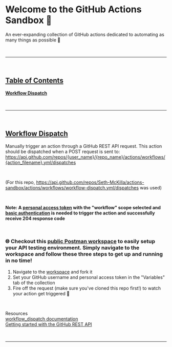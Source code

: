 # Welcome to the GitHub Actions Sandbox 👋

An ever-expanding collection of GitHub actions dedicated to automating as many things as possible 🤖

<br><hr><br>

## <ins>Table of Contents</ins>

<a href="#workflow-dispatch"><strong>Workflow Dispatch</strong></a>

<br><hr><br>

## [Workflow Dispatch](./.github/workflows/workflow-dispatch.yml)

Manually trigger an action through a GitHub REST API request. This action should be dispatched when a POST request is sent to: https://api.github.com/repos/{user_name}/{repo_name}/actions/workflows/{action_filename}.yml/dispatches

<br>

(For this repo, https://api.github.com/repos/Seth-McKilla/actions-sandbox/actions/workflows/workflow-dispatch.yml/dispatches was used)

<br>

**Note: A [personal access token](https://docs.github.com/en/authentication/keeping-your-account-and-data-secure/creating-a-personal-access-token) with the "workflow" scope selected and [basic authentication](https://docs.github.com/en/rest/overview/other-authentication-methods#via-oauth-and-personal-access-tokens) is needed to trigger the action and successfully receive 204 response code**

<br>

### 🌐 Checkout this [public Postman workspace](https://www.postman.com/sethmckilla/workspace/github-actions-sandbox/collection/11010551-04ad5305-b19b-4e45-b50e-3f2fecfe5b26?ctx=documentation) to easily setup your API testing environment. Simply navigate to the workspace and follow these three steps to get up and running in no time!

1. Navigate to the [workspace](https://www.postman.com/sethmckilla/workspace/github-actions-sandbox/collection/11010551-04ad5305-b19b-4e45-b50e-3f2fecfe5b26?ctx=documentation) and fork it
2. Set your GitHub username and personal access token in the "Variables" tab of the collection
3. Fire off the request (make sure you've cloned this repo first!) to watch your action get triggered 🚀

<br>

Resources
<br>
[workflow_dispatch documentation](https://docs.github.com/en/actions/using-workflows/events-that-trigger-workflows#workflow_dispatch)
<br>
[Getting started with the GitHub REST API](https://docs.github.com/en/rest/guides/getting-started-with-the-rest-api)

<br><hr><br>
